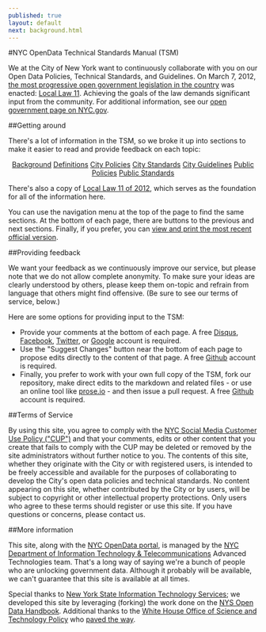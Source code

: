 ```yaml
---
published: true
layout: default
next: background.html
---
```


#NYC OpenData Technical Standards Manual (TSM)

We at the City of New York want to continuously collaborate with you on our Open Data Policies, Technical Standards, and Guidelines. On March 7, 2012, [the most progressive open government legislation in the country](http://www.nyc.gov/html/om/html/2012a/pr081-12.html) was enacted: [Local Law 11](LocalLaw11of2012.html). Achieving the goals of the law demands significant input from the community. For additional information, see our [open government page on NYC.gov](http://www.nyc.gov/html/doitt/html/open/data.shtml).

##Getting around

There's a lot of information in the TSM, so we broke it up into sections to make it easier to read and provide feedback on each topic:

<div class="row" style="text-align: center">
	<a href="background.html" class="small button secondary">Background</a>
	<a href="definitions.html" class="small button secondary">Definitions</a>
	<a href="citypolicies.html" class="small button secondary">City Policies</a>
	<a href="citystandards.html" class="small button secondary">City Standards</a>
	<a href="cityguidelines.html" class="small button secondary">City Guidelines</a>
	<a href="publicpolicies.html" class="small button secondary">Public Policies</a>
	<a href="publicstandards.html" class="small button secondary">Public Standards</a>
</div>

There's also a copy of [Local Law 11 of 2012](LocalLaw11of2012.html), which serves as the foundation for all of the information here.

You can use the navigation menu at the top of the page to find the same sections. At the bottom of each page, there are buttons to the previous and next sections. Finally, if you prefer, you can [view and print the most recent official version](http://www.nyc.gov/html/doitt/downloads/pdf/nyc_open_data_tsm.pdf).

##Providing feedback

We want your feedback as we continuously improve our service, but please note that we do not allow complete anonymity. To make sure your ideas are clearly understood by others, please keep them on-topic and refrain from language that others might find offensive. (Be sure to see our terms of service, below.)

Here are some options for providing input to the TSM:

- Provide your comments at the bottom of each page. A free [Disqus](https://disqus.com/), [Facebook](https://facebook.com/), [Twitter](https://twitter.com/), or [Google](https://accounts.google.com/ServiceLogin?hl=en) account is required.
- Use the &quot;Suggest Changes&quot; button near the bottom of each page to propose edits directly to the content of that page. A free [Github](https://github.com/) account is required.
- Finally, you prefer to work with your own full copy of the TSM, fork our repository, make direct edits to the markdown and related files - or use an online tool like [prose.io](http://prose.io/) - and then issue a pull request. A free [Github](https://github.com/) account is required.

##Terms of Service

By using this site, you agree to comply with the [NYC Social Media Customer Use Policy ("CUP")](http://www.nyc.gov/html/misc/html/social_media_policy.html) and that your comments, edits or other content that you create that fails to comply with the CUP may be deleted or removed by the site administrators without further notice to you. The contents of this site, whether they originate with the City or with registered users, is intended to be freely accessible and available for the purposes of collaborating to develop the City's open data policies and technical standards. No content appearing on this site, whether contributed by the City or by users, will be subject to copyright or other intellectual property protections. Only users who agree to these terms should register or use this site. If you have questions or concerns, please contact us.

##More information

This site, along with the [NYC OpenData portal](http://nyc.gov/data), is managed by the [NYC Department of Information Technology & Telecommunications](http://nyc.gov/doitt) Advanced Technologies team. That's a long way of saying we're a bunch of people who are unlocking government data. Although it probably will be available, we can't guarantee that this site is available at all times.

Special thanks to [New York State Information Technology Services](http://www.governor.ny.gov/press/06132013-open-data-guidelines); we developed this site by leveraging (forking) the work done on the [NYS Open Data Handbook](http://nys-its.github.io/open-data-handbook/). Additional thanks to the [White House Office of Science and Technology Policy](http://www.whitehouse.gov/blog/2013/05/16/introducing-project-open-data) who [paved the way](http://project-open-data.github.io/).
